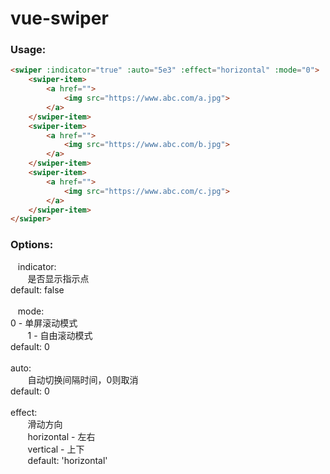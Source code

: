 # vue-swiper



### Usage:

```html
<swiper :indicator="true" :auto="5e3" :effect="horizontal" :mode="0">
	<swiper-item>
		<a href="">
			<img src="https://www.abc.com/a.jpg">
		</a>
	</swiper-item>
	<swiper-item>
		<a href="">
			<img src="https://www.abc.com/b.jpg">
		</a>
	</swiper-item>
	<swiper-item>
		<a href="">
			<img src="https://www.abc.com/c.jpg">
		</a>
	</swiper-item>
</swiper>
```

### Options:

    indicator:<br>
        是否显示指示点<br>
        default: false<br><br>
    mode:<br>
        0 - 单屏滚动模式<br>
        1 - 自由滚动模式<br>
        default: 0<br><br>
    auto:<br>
        自动切换间隔时间，0则取消<br>
        default: 0<br><br>
    effect:<br>
        滑动方向<br>
        horizontal - 左右<br>
        vertical - 上下<br>
        default: 'horizontal'<br><br>
        
